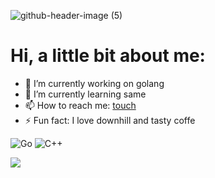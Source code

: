![github-header-image (5)](https://github.com/user-attachments/assets/1ff45607-2a2e-43f1-9b1c-7288bf306774)



# Hi, а little bit about me:
- 🔭 I’m currently working on golang
- 🌱 I’m currently learning same
- 📫 How to reach me: [touch](https://t.me/Ch_Sergey_vt)
- ⚡ Fun fact: I love downhill and tasty coffe
  
![Go](https://img.shields.io/badge/go-%2300ADD8.svg?style=for-the-badge&logo=go&logoColor=white)
![C++](https://img.shields.io/badge/c++-%2300599C.svg?style=for-the-badge&logo=c%2B%2B&logoColor=white)



![](https://komarev.com/ghpvc/?username=Sergi-Ch&color=red)



<!--
**Sergi-Ch/Sergi-Ch** is a ✨ _special_ ✨ repository because its `README.md` (this file) appears on your GitHub profile.

Here are some ideas to get you started:

- 🔭 I’m currently working on ...
- 🌱 I’m currently learning ...
- 👯 I’m looking to collaborate on ...
- 🤔 I’m looking for help with ...
- 💬 Ask me about ...
- 📫 How to reach me: ...
- 😄 Pronouns: ...
- ⚡ Fun fact: ...
-->

